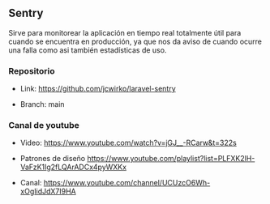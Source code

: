 ## Sentry
Sirve para monitorear la aplicación en tiempo real totalmente útil para cuando se encuentra
en producción, ya que nos da aviso de cuando ocurre una falla como asi también estadísticas de uso.

### Repositorio 

* Link: https://github.com/jcwirko/laravel-sentry

* Branch: main
  
### Canal de youtube

* Video: https://www.youtube.com/watch?v=jGJ__-RCarw&t=322s

* Patrones de diseño https://www.youtube.com/playlist?list=PLFXK2lH-VaFzK1Ig2fLQArADCx4pyWXKx

* Canal: https://www.youtube.com/channel/UCUzcO6Wh-xOgIidJdX7I9HA